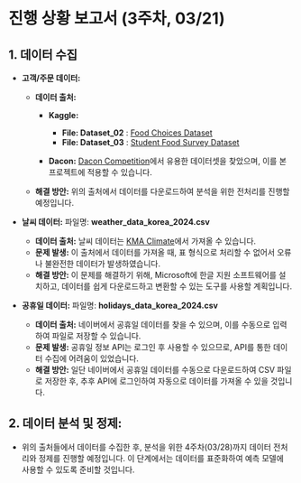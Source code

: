 # **진행 상황 보고서 (3주차, 03/21)**

## 1. **데이터 수집**
- **고객/주문 데이터:**
  - **데이터 출처:**
    - **Kaggle:**
      - **File: Dataset_02** : [Food Choices Dataset](https://www.kaggle.com/datasets/borapajo/food-choices?utm_source=chatgpt.com)
      -  **File: Dataset_03** : [Student Food Survey Dataset](https://www.kaggle.com/datasets/mlomuscio/student-food-survey?utm_source=chatgpt.com)

    - **Dacon:** [Dacon Competition](https://dacon.io/competitions/official/235743/overview/description)에서 유용한 데이터셋을 찾았으며, 이를 본 프로젝트에 적용할 수 있습니다.
  
  - **해결 방안:** 위의 출처에서 데이터를 다운로드하여 분석을 위한 전처리를 진행할 예정입니다.

- **날씨 데이터:** 파일명: **weather_data_korea_2024.csv**
  - **데이터 출처:** 날씨 데이터는 [KMA Climate](https://data.kma.go.kr/climate/RankState/selectRankStatisticsDivisionList.do?pgmNo=179)에서 가져올 수 있습니다.
  - **문제 발생:** 이 출처에서 데이터를 가져올 때, 표 형식으로 처리할 수 없어서 오류나 불완전한 데이터가 발생하였습니다.
  - **해결 방안:** 이 문제를 해결하기 위해, Microsoft에 한글 지원 소프트웨어를 설치하고, 데이터를 쉽게 다운로드하고 변환할 수 있는 도구를 사용할 계획입니다.

- **공휴일 데이터:** 파일명: **holidays_data_korea_2024.csv**
  - **데이터 출처:** 네이버에서 공휴일 데이터를 찾을 수 있으며, 이를 수동으로 입력하여 파일로 저장할 수 있습니다.
  - **문제 발생:** 공휴일 정보 API는 로그인 후 사용할 수 있으므로, API를 통한 데이터 수집에 어려움이 있었습니다.
  - **해결 방안:** 일단 네이버에서 공휴일 데이터를 수동으로 다운로드하여 CSV 파일로 저장한 후, 추후 API에 로그인하여 자동으로 데이터를 가져올 수 있을 것입니다.

## 2. **데이터 분석 및 정제:**
  - 위의 출처들에서 데이터를 수집한 후, 분석을 위한 4주차(03/28)까지 데이터 전처리와 정제를 진행할 예정입니다. 이 단계에서는 데이터를 표준화하여 예측 모델에 사용할 수 있도록 준비할 것입니다.
